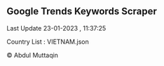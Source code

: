 

## Google Trends Keywords Scraper 
 
Last Update 23-01-2023 , 11:37:25

Country List :
VIETNAM.json



© Abdul Muttaqin 

